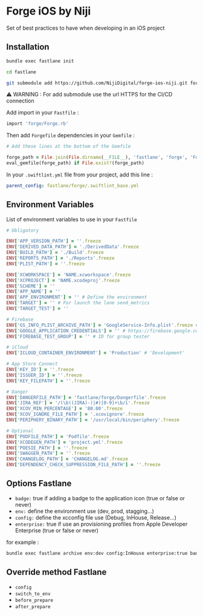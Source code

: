 # Forge iOS by Niji

Set of best practices to have when developing in an iOS project

## Installation

```sh
bundle exec fastlane init
```

```sh
cd fastlane
```

```sh
git submodule add https://github.com/NijiDigital/forge-ios-niji.git forge
```

:warning: WARNING : For add submodule use the url HTTPS for the CI/CD connection

Add import in your `Fastfile` :

```ruby
import 'forge/Forge.rb'
```

Then add `Forgefile` dependencies in your `Gemfile` :

```ruby
# Add these lines at the bottom of the Gemfile

forge_path = File.join(File.dirname(__FILE__), 'fastlane', 'forge', 'Forgefile')
eval_gemfile(forge_path) if File.exist?(forge_path)
```

In your `.swiftlint.yml` file from your project, add this line :

```yml
parent_config: fastlane/forge/.swiftlint_base.yml
```

## Environment Variables

List of environment variables to use in your `Fastfile`

```ruby
# Obligatory

ENV['APP_VERSION_PATH'] = ''.freeze
ENV['DERIVED_DATA_PATH'] = './DerivedData'.freeze
ENV['BUILD_PATH'] = './Build'.freeze
ENV['REPORTS_PATH'] = './Reports'.freeze
ENV['PLIST_PATH'] = ''.freeze

ENV['XCWORKSPACE'] = 'NAME.xcworkspace'.freeze
ENV['XCPROJECT'] = 'NAME.xcodeproj'.freeze
ENV['SCHEME'] = ''
ENV['APP_NAME'] = ''
ENV['APP_ENVIRONMENT'] = '' # Define the environment
ENV['TARGET'] = '' # For launch the lane send_metrics
ENV['TARGET_TEST'] = ''

# Firebase
ENV['GS_INFO_PLIST_ARCHIVE_PATH'] = 'GoogleService-Info.plist'.freeze # The path to your GoogleService-Info.plist file, relative to the path to the archived product (xcarchive)
ENV['GOOGLE_APPLICATION_CREDENTIALS'] = '' # https://firebase.google.com/docs/app-distribution/ios/distribute-fastlane?hl=fr#service-acc-fastlane
ENV['FIREBASE_TEST_GROUP'] = '' # ID for group tester

# iCloud
ENV['ICLOUD_CONTAINER_ENVIRONMENT'] = 'Production' # 'Development'

# App Store Connect
ENV['KEY_ID'] = ''.freeze
ENV['ISSUER_ID'] = ''.freeze
ENV['KEY_FILEPATH'] = ''.freeze

# Danger
ENV['DANGERFILE_PATH'] = 'fastlane/forge/Dangerfile'.freeze
ENV['JIRA_REF'] = '/(\b((JIRA)-)|#)[0-9]+\b/i'.freeze
ENV['XCOV_MIN_PERCENTAGE'] = '80.00'.freeze
ENV['XCOV_IGNORE_FILE_PATH'] = '.xcovignore'.freeze
ENV['PERIPHERY_BINARY_PATH'] = '/usr/local/bin/periphery'.freeze

# Optional
ENV['PODFILE_PATH'] = 'Podfile'.freeze
ENV['XCODEGEN_PATH'] = 'project.yml'.freeze
ENV['POESIE_PATH'] = ''.freeze
ENV['SWAGGEN_PATH'] = ''.freeze
ENV['CHANGELOG_PATH'] = 'CHANGELOG.md'.freeze
ENV['DEPENDENCY_CHECK_SUPPRESSION_FILE_PATH'] = ''.freeze
```

## Options Fastlane

- `badge:` true if adding a badge to the application icon (true or false or never)
- `env:` define the environment use (dev, prod, stagging...)
- `config:` define the xcconfig file use (Debug, InHouse, Release...)
- `enterprise:` true if use an provisioning profiles from Apple Developer Enterprise (true or false or never)

for example :

```sh
bundle exec fastlane archive env:dev config:InHouse enterprise:true badge:true
```

## Override method Fastlane

- `config`
- `switch_to_env`
- `before_prepare`
- `after_prepare`
